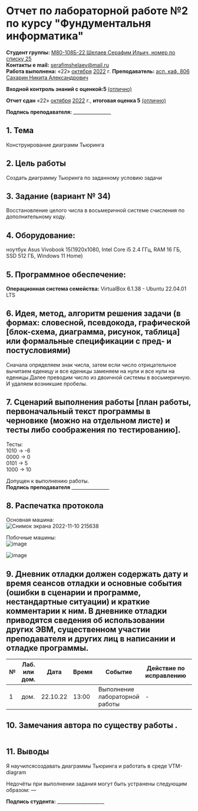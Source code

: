 # Отчет по лабораторной работе №2 по курсу "Фундументальня информатика" 
<b>Студент группы:</b> <ins>М80-108Б-22 Шелаев Серафим Ильич, номер по списку 25</ins>  
<b>Контакты e mail:</b> <ins>serafimshelaev@mail.ru</ins>  
<b>Работа выполнена:</b> «22» <ins>октября</ins> <ins>2022</ins> г.
<b>Преподаватель:</b> <ins>асп. каф. 806 Сахарин Никита Александрович</ins>

<b>Входной контроль знаний с оценкой:5 </b> <ins> (отлично)</ins>

<b>Отчет сдан</b> «22» <ins>октября</ins> <ins>2022</ins> г., <b>итоговая оценка 5</b> <ins> (отлично)</ins>                                                          

<b>Подпись преподавателя:</b> ________________
## 1. Тема
Конструирование диаграмм Тьюринга  

## 2. Цель работы
Создать диаграмму Тьюринга по заданному условию задачи  

## 3. Задание (вариант № 34)
Восстановление целого числа в восьмеричной системе счисления по дополнительному коду.

## 4. Оборудование:
ноутбук  Asus Vivobook 15(1920x1080, Intel Core i5 2.4 ГГц, RAM 16 ГБ, SSD 512 ГБ, Windows 11 Home)
## 5. Программное обеспечение:
<b>Операционная система семейства:</b> VirtualBox 6.1.38 - Ubuntu 22.04.01 LTS<br/>



## 6. Идея, метод, алгоритм решения задачи (в формах: словесной, псевдокода, графической [блок-схема, диаграмма, рисунок, таблица] или формальные спецификации с пред- и постусловиями)
Сначала опряделяем знак числа, затем если число отрицательное вычитаем еденицу и все еденицы заменяем на нули и все нули на еденицы.Далее преводим число из двоичной системы в восьмеричную. И удаляем возникшие пробелы.
 
 
## 7. Сценарий выполнения работы [план работы, первоначальный текст программы в черновике (можно на отдельном листе) и тесты либо соображения по тестированию]. 
Тесты:  
1010 -> -6   
0000 -> 0  
0101 -> 5  
1000 -> 10  



Допущен к выполнению работы.  
<b>Подпись преподавателя</b> ________________
## 8. Распечатка протокола 
Основная машина:  
![Снимок экрана 2022-11-10 215638](https://user-images.githubusercontent.com/113765497/201182487-56b5b511-824d-440c-bff0-cf4e522a348c.png)  

Побочные машины:  
![image](https://user-images.githubusercontent.com/113765497/201182812-bd966115-d464-467f-933d-8571d477122b.png)  

![image](https://user-images.githubusercontent.com/113765497/201183011-06800f5c-60d9-4b14-b9bc-8104a9f1d55d.png)






## 9. Дневник отладки должен содержать дату и время сеансов отладки и основные события (ошибки в сценарии и программе, нестандартные ситуации) и краткие комментарии к ним. В дневнике отладки приводятся сведения об использовании других ЭВМ, существенном участии преподавателя и других лиц в написании и отладке программы.

| № |  Лаб. или дом. | Дата | Время | Событие | Действие по исправлению | Примечание |
| ------ | ------ | ------ | ------ | ------ | ------ | ------ |
| 1 | дом. | 22.10.22 | 13:00 | Выполнение лабораторной работы | - | - |
## 10. Замечания автора по существу работы .
```
```
## 11. Выводы  
Я научилсясоздавать диаграммы Тьюринга и работать в среде VTM-diagram  


Недочёты при выполнении задания могут быть устранены следующим образом: —

<b>Подпись студента:</b> ____________________




